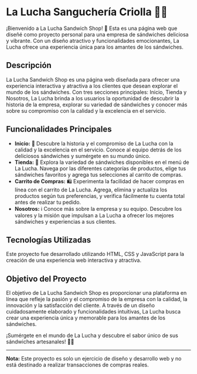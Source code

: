 # La Lucha Sanguchería Criolla 🥪✨

¡Bienvenido a La Lucha Sandwich Shop! 🎉 Esta es una página web que diseñé como proyecto personal para una empresa de sándwiches deliciosa y vibrante. Con un diseño atractivo y funcionalidades emocionantes, La Lucha ofrece una experiencia única para los amantes de los sándwiches.

## Descripción

La Lucha Sandwich Shop es una página web diseñada para ofrecer una experiencia interactiva y atractiva a los clientes que desean explorar el mundo de los sándwiches. Con tres secciones principales: Inicio, Tienda y Nosotros, La Lucha brinda a los usuarios la oportunidad de descubrir la historia de la empresa, explorar su variedad de sándwiches y conocer más sobre su compromiso con la calidad y la excelencia en el servicio.

## Funcionalidades Principales

- **Inicio:** 💼 Descubre la historia y el compromiso de La Lucha con la calidad y la excelencia en el servicio. Conoce al equipo detrás de los deliciosos sándwiches y sumérgete en su mundo único.
- **Tienda:** 🛒 Explora la variedad de sándwiches disponibles en el menú de La Lucha. Navega por las diferentes categorías de productos, elige tus sándwiches favoritos y agrega tus selecciones al carrito de compras.
- **Carrito de Compras:** 🛍️ Experimenta la facilidad de hacer compras en línea con el carrito de La Lucha. Agrega, elimina y actualiza los productos según tus preferencias, y verifica fácilmente tu cuenta total antes de realizar tu pedido.
- **Nosotros:** ℹ️ Conoce más sobre la empresa y su equipo. Descubre los valores y la misión que impulsan a La Lucha a ofrecer los mejores sándwiches y experiencias a sus clientes.

## Tecnologías Utilizadas

Este proyecto fue desarrollado utilizando HTML, CSS y JavaScript para la creación de una experiencia web interactiva y atractiva.

## Objetivo del Proyecto

El objetivo de La Lucha Sandwich Shop es proporcionar una plataforma en línea que refleje la pasión y el compromiso de la empresa con la calidad, la innovación y la satisfacción del cliente. A través de un diseño cuidadosamente elaborado y funcionalidades intuitivas, La Lucha busca crear una experiencia única y memorable para los amantes de los sándwiches.

¡Sumérgete en el mundo de La Lucha y descubre el sabor único de sus sándwiches artesanales! 🥪✨

---

**Nota:** Este proyecto es solo un ejercicio de diseño y desarrollo web y no está destinado a realizar transacciones de compras reales.
